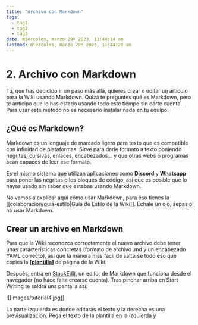 ```yaml
---
title: "Archivo con Markdown"
tags:
  - tag1
  - tag2
  - tag3
date: miércoles, marzo 29º 2023, 11:44:14 am
lastmod: miércoles, marzo 29º 2023, 11:44:28 am
---
```


# 2. Archivo con Markdown

Tú, que has decidido ir un paso más allá, quieres crear o editar un artículo para la Wiki usando Markdown. Quizá te preguntes qué es Markdown, pero te anticipo que lo has estado usando todo este tiempo sin darte cuenta. Para usar este método no es necesario instalar nada en tu equipo.

## ¿Qué es Markdown?

Markdown es un lenguaje de marcado ligero para texto que es compatible con infinidad de plataformas. Sirve para darle formato a texto poniendo negritas, cursivas, enlaces, encabezados... y que otras webs o programas sean capaces de leer ese formato.

Es el mismo sistema que utilizan aplicaciones como **Discord** y **Whatsapp** para poner las negritas o los bloques de código, así que es posible que lo hayas usado sin saber que estabas usando Markdown.

No vamos a explicar aquí cómo usar Markdown, para eso tienes la [[colaboracion/guia-estilo|Guía de Estilo de la Wiki]]. Échale un ojo, sepas o no usar Markdown.

## Crear un archivo en Markdown

Para que la Wiki reconozca correctamente el nuevo archivo debe tener unas características concretas (formato de archivo .md y un encabezado YAML correcto), así que la manera más fácil de saltarse todo eso que copies la **[[plantilla](LINKWIKI)]** de página de la Wiki.

Después, entra en [StackEdit](https://stackedit.io/), un editor de Markdown que funciona desde el navegador (no hace falta crearse cuenta). Tras pinchar arriba en Start Writing te saldrá una pantalla así:

![[images/tutorial4.jpg]]

La parte izquierda es donde editarás el texto y la derecha es una previsualización. Pega el texto de la plantilla en la izquierda y 